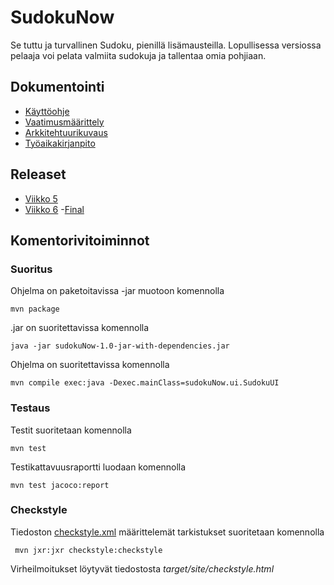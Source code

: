 # SudokuNow
Se tuttu ja turvallinen Sudoku, pienillä lisämausteilla. Lopullisessa versiossa pelaaja voi pelata valmiita sudokuja ja 
tallentaa omia pohjiaan.
## Dokumentointi
- [Käyttöohje](https://github.com/VirtualAkseli/ot-harjoitustyo/blob/master/dokumentointi/kayttoohje.md
"Käyttöohje")
- [Vaatimusmäärittely](https://github.com/VirtualAkseli/ot-harjoitustyo/blob/master/dokumentointi/vaatimusmaarittely.md "Vaatimusmäärittely")
- [Arkkitehtuurikuvaus](https://github.com/VirtualAkseli/ot-harjoitustyo/blob/master/dokumentointi/arkkitehtuuri.md "Arkkitehtuurikuvaus")
- [Työaikakirjanpito](https://github.com/VirtualAkseli/ot-harjoitustyo/blob/master/dokumentointi/tyoaikakirjanpito.md "Työaikakirjanpito")

## Releaset

- [Viikko 5](https://github.com/VirtualAkseli/ot-harjoitustyo/releases/tag/viikko5 "Viikko 5 Release")
- [Viikko 6](https://github.com/VirtualAkseli/ot-harjoitustyo/releases/tag/viikko6 "Viikko 6 Release")
-[Final](https://github.com/VirtualAkseli/ot-harjoitustyo/releases/tag/Final "Final Release")

## Komentorivitoiminnot

### Suoritus

Ohjelma on paketoitavissa -jar muotoon komennolla

```
mvn package
```

.jar on suoritettavissa komennolla

```
java -jar sudokuNow-1.0-jar-with-dependencies.jar
```

Ohjelma on suoritettavissa komennolla

```
mvn compile exec:java -Dexec.mainClass=sudokuNow.ui.SudokuUI
```

### Testaus

Testit suoritetaan komennolla

```
mvn test
```

Testikattavuusraportti luodaan komennolla

```
mvn test jacoco:report
```

### Checkstyle

Tiedoston [checkstyle.xml](https://github.com/VirtualAkseli/ot-harjoitustyo/blob/master/SudokuNow/checkstyle.xml) määrittelemät tarkistukset suoritetaan komennolla

```
 mvn jxr:jxr checkstyle:checkstyle
```

Virheilmoitukset löytyvät tiedostosta _target/site/checkstyle.html_ 


